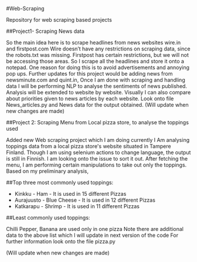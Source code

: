 #Web-Scraping

Repository for web scraping based projects 

##Project1- Scraping News data

So the main idea here is to scrape headlines from news websites wire.in and firstpost.com Wire doesn’t have any restrictions on scraping data, since the robots.txt was missing. Firstpost has certain restrictions, but we will not be accessing those areas. So I scrape all the headlines and store it onto a notepad. One reason for doing this is to avoid advertisements and annoying pop ups. Further updates for this project would be adding news from newsminute.com and quint.in, Once I am done with scraping and handling data I will be performing NLP to analyse the sentiments of news published. Analysis will be extended to website by website. Visually I can also compare about priorities given to news articles by each website. Look onto file News_articles.py and News data for the output obtained.
(Will update when new changes are made)

##Project 2: Scraping Menu from Local pizza store, to analyse the toppings used

Added new Web scraping project which I am doing currently I Am analysing toppings data from a local pizza store's website situated in Tampere Finland. Though I am using selenium actions to change language, the output is still in Finnish. I am looking onto the issue to sort it out. After fetching the menu, I am performing certain manipulations to take out only the toppings. Based on my preliminary analysis, 

##Top three most commonly used toppings:

* Kinkku - Ham - It is used in 15 different Pizzas 
* Aurajuusto - Blue Cheese - It is used in 12 different Pizzas 
* Katkarapu - Shrimp - It is used in 11 different Pizzas

##Least commonly used toppings: 

Chilli Pepper, Banana are used only in one pizza Note there are additional data to the above list which I will update in next version of the code For further information look onto the file pizza.py

(Will update when new changes are made)

